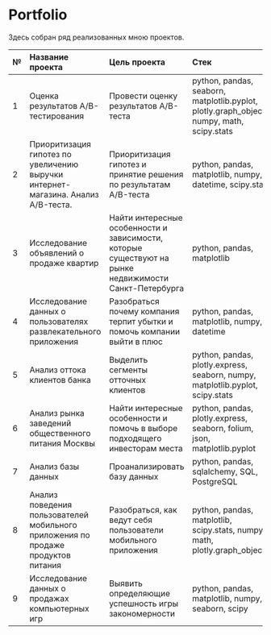 # Portfolio
Здесь собран ряд реализованных мною проектов.

| № | Название проекта                                                                  | Цель проекта                                                                                          |                                            Стек                                            |
|---|:-----------------------------------------------------------------------------------|:-------------------------------------------------------------------------------------------------------|:------------------------------------------------------------------------------------------|
| 1 | Оценка результатов А/B-тестирования                                               | Провести оценку результатов A/B-теста                                                                 | python, pandas, seaborn, matplotlib.pyplot, plotly.graph_objects, numpy, math, scipy.stats |
| 2 | Приоритизация гипотез по увеличению выручки интернет-магазина.  Анализ A/B-теста. | Приоритизация гипотез и принятие решения по результатам A/B-теста                                     | python, pandas, matplotlib, numpy, datetime, scipy.stats                                   |
| 3 | Исследование объявлений о продаже квартир                                         | Найти интересные особенности и зависимости, которые существуют на рынке недвижимости Санкт-Петербурга | python, pandas, matplotlib                                                                 |
| 4 | Исследование данных о пользователях развлекательного приложения                   | Разобраться почему компания терпит убытки и помочь компании выйти в плюс                              | python, pandas, matplotlib, numpy, datetime                                                |
| 5 | Анализ оттока клиентов банка                                                      | Выделить сегменты отточных клиентов                                                                   | python, pandas, plotly.express, seaborn, numpy, matplotlib.pyplot, scipy.stats             |
| 6 | Анализ рынка заведений общественного питания Москвы                               | Найти интересные особенности и помочь в выборе подходящего инвесторам места                           | python, pandas, plotly.express, seaborn, folium, json, matplotlib.pyplot                   |
| 7 | Анализ базы данных                                                                | Проанализировать базу данных                                                                          | python, pandas, sqlalchemy, SQL, PostgreSQL                                                |
| 8 | Анализ поведения пользователей мобильного приложения по продаже продуктов питания | Разобраться, как ведут себя пользователи мобильного приложения                                        | python, pandas, matplotlib, scipy.stats, numpy, math, plotly.graph_objects                 |
| 9 | Исследование данных о продажах компьютерных игр                                   | Выявить определяющие успешность игры закономерности                                                   | python, pandas, matplotlib, numpy, seaborn, scipy                                          |